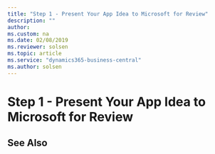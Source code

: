 ```yaml
---
title: "Step 1 - Present Your App Idea to Microsoft for Review"
description: ""
author: 
ms.custom: na
ms.date: 02/08/2019
ms.reviewer: solsen
ms.topic: article
ms.service: "dynamics365-business-central"
ms.author: solsen
---
```


# Step 1 - Present Your App Idea to Microsoft for Review

## See Also